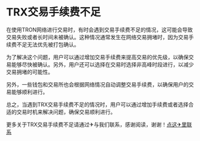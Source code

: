 # TRX交易手续费不足

在使用TRON网络进行交易时，有时会遇到交易手续费不足的情况，这可能会导致交易失败或者长时间未被确认。这种情况通常发生在网络交易拥堵时，因为交易手续费不足无法优先被打包确认。

为了解决这个问题，用户可以通过增加交易手续费来提高交易的优先级，以确保交易能够尽快被确认。另外，用户还可以选择在交易时选择非高峰时段进行，以减少交易拥堵的可能性。

另外，一些钱包和交易所也会根据网络情况自动调整交易手续费，以确保用户的交易能够顺利进行。

总之，当遇到TRX交易手续费不足的情况时，用户可以通过增加手续费或者选择合适的交易时机来解决问题，确保交易顺利进行。

更多关于TRX交易手续费不足请通过✈与我们联系，感谢阅读，谢谢！[点这✈里联系](https://add.k02.cc)